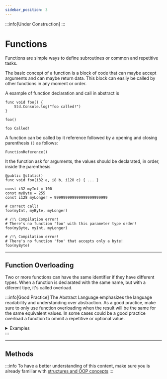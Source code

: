 ```yaml
---
sidebar_position: 3
---
```


:::info[Under Construction]
:::

# Functions

Functions are simple ways to define subroutines or common and repetitive tasks.

The basic concept of a function is a block of code that can maybe accept arguments and can maybe
return data.
This block can easily be called by other functions in any moment or order.

A example of function declaration and call in abstract is
```abs
func void foo() {
    Std.Console.log("foo called!")
}

foo()
```
```text title="Console Output"
foo Called!
```

A function can be called by it reference followed by a opening and closing parenthesis `()` as follows:
```abs
FunctionReference()
```

It the function ask for arguments, the values should be declarated, in order, inside the parenthesis
```abs
@public @static()
func void foo(i32 a, i8 b, i128 c) { ... }

const i32 myInt = 100
const myByte = 255
const i128 myLonger = 999999999999999999999999

# correct call!
foo(myInt, myByte, myLonger) 

# /!\ Compilation error!
# There's no function 'foo' with this parameter type order!
foo(myByte, myInt, myLonger)

# /!\ Compilation error!
# There's no function 'foo' that accepts only a byte!
foo(myByte)
```

---
## Function Overloading

Two or more functions can have the same identifier if they have different types.
When a function is declarated with the same name, but with a diferent tipe, it's called overload.

:::info[Good Practice]
The Abstract Language emphasizes the language readability and understanding over abstraction.
As a good practice, make sure to only use function overloading when the result will be the same
for the same equivalent values. In some cases could be a good practice overload a function to ommit
a repetitive or optional value.

<details>
<summary>Examples</summary>

```abs title="Good Practice"
# Different results are named diferently

func void writeText(string value) {
    Std.Console.log("My string is: " + value)
}
func void writeText([]char value) {
    Std.Console.log("My string is: " + string.join(value))
}
func void writeNumber(i32 value) {
    Std.Console.log("My number is: " + value)
}
```

```abs title="Bad Practice"
# Different results with the same name can result in a
# harder understanding of the code

func void writeText(string value) {
    Std.Console.log("My string is:" + value)
}
func void writeText([]char value) {
    Std.Console.log("My string is:" + string.join(value))
}
func void writeText(i32 value) {
    Std.Console.log("My number is:" + value)
}
```
</details>
:::

---
## Methods

:::info
To have a better understanding of this content, make sure you is already familiar with [structures and OOP concepts](/docs/language_reference/types/structures)
:::
